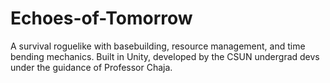 # Echoes-of-Tomorrow
A survival roguelike with basebuilding, resource management, and time bending mechanics. Built in Unity, developed by the CSUN undergrad devs under the guidance of Professor Chaja.

